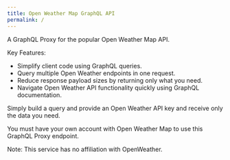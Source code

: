 ```yaml
---
title: Open Weather Map GraphQL API
permalink: /
---
```


A GraphQL Proxy for the popular Open Weather Map API.

Key Features:

- Simplify client code using GraphQL queries.
- Query multiple Open Weather endpoints in one request.
- Reduce response payload sizes by returning only what you need.
- Navigate Open Weather API functionality quickly using GraphQL documentation.

Simply build a query and provide an Open Weather API key and receive only the data you need.

You must have your own account with Open Weather Map to use this GraphQL Proxy endpoint.

Note: This service has no affiliation with OpenWeather.
